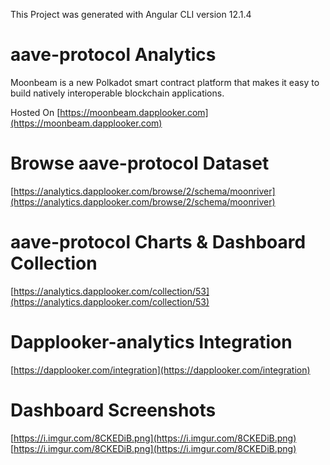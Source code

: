 This Project was generated with Angular CLI version 12.1.4
# aave-protocol Analytics
Moonbeam is a new Polkadot smart contract platform that makes it easy to build natively interoperable blockchain applications.

Hosted On [https://moonbeam.dapplooker.com](https://moonbeam.dapplooker.com)

# Browse aave-protocol Dataset

[https://analytics.dapplooker.com/browse/2/schema/moonriver](https://analytics.dapplooker.com/browse/2/schema/moonriver)

# aave-protocol Charts & Dashboard Collection

 [https://analytics.dapplooker.com/collection/53](https://analytics.dapplooker.com/collection/53)

# Dapplooker-analytics Integration

[https://dapplooker.com/integration](https://dapplooker.com/integration)

# Dashboard Screenshots
[https://i.imgur.com/8CKEDiB.png](https://i.imgur.com/8CKEDiB.png)
[https://i.imgur.com/8CKEDiB.png](https://i.imgur.com/8CKEDiB.png)